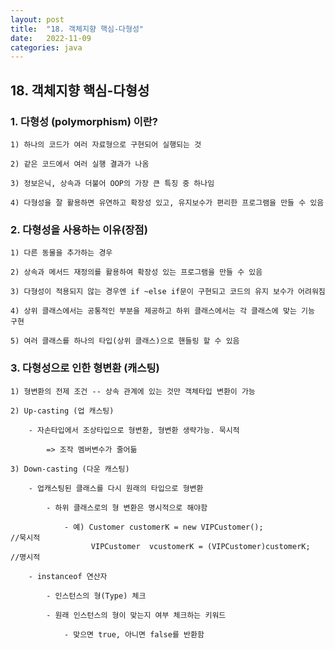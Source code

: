 ```yaml
---
layout: post
title:  "18. 객체지향 핵심-다형성"
date:   2022-11-09
categories: java
---
```


## 18. 객체지향 핵심-다형성

### 1. 다형성 (polymorphism) 이란?

    1) 하나의 코드가 여러 자료형으로 구현되어 실행되는 것

    2) 같은 코드에서 여러 실행 결과가 나옴 

    3) 정보은닉, 상속과 더불어 OOP의 가장 큰 특징 중 하나임

    4) 다형성을 잘 활용하면 유연하고 확장성 있고, 유지보수가 편리한 프로그램을 만들 수 있음

### 2. 다형성을 사용하는 이유(장점)

    1) 다른 동물을 추가하는 경우 

    2) 상속과 메서드 재정의를 활용하여 확장성 있는 프로그램을 만들 수 있음

    3) 다형성이 적용되지 않는 경우엔 if ~else if문이 구현되고 코드의 유지 보수가 어려워짐 
    
    4) 상위 클래스에서는 공통적인 부분을 제공하고 하위 클래스에서는 각 클래스에 맞는 기능 구현 

    5) 여러 클래스를 하나의 타입(상위 클래스)으로 핸들링 할 수 있음       

### 3. 다형성으로 인한 형변환 (캐스팅)

    1) 형변환의 전제 조건 -- 상속 관계에 있는 것만 객체타입 변환이 가능

    2) Up-casting (업 캐스팅)

        - 자손타입에서 조상타입으로 형변환, 형변환 생략가능. 묵시적 

            => 조작 멤버변수가 줄어듦

    3) Down-casting (다운 캐스팅)

        - 업캐스팅된 클래스를 다시 원래의 타입으로 형변환 

            - 하위 클래스로의 형 변환은 명시적으로 해야함

                - 예) Customer customerK = new VIPCustomer();               //묵시적 
                      VIPCustomer  vcustomerK = (VIPCustomer)customerK;     //명시적

        - instanceof 연산자 

            - 인스턴스의 형(Type) 체크 

            - 원래 인스턴스의 형이 맞는지 여부 체크하는 키워드 

                - 맞으면 true, 아니면 false를 반환함